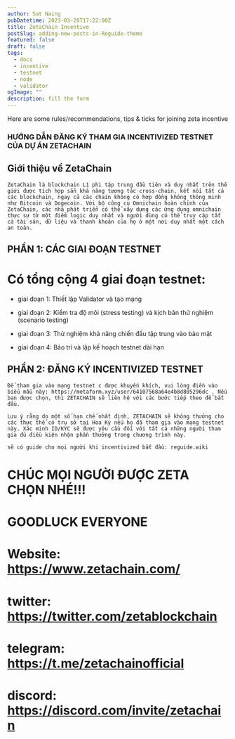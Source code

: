```yaml
---
author: Sat Naing
pubDatetime: 2023-03-28T17:22:00Z
title: ZetaChain Incentive
postSlug: adding-new-posts-in-Reguide-theme
featured: false
draft: false
tags:
  - docs
  - incentive
  - testnet
  - node
  - validator
ogImage: ""
description: fill the form
---
```


Here are some rules/recommendations, tips & ticks for joining zeta incentive

### HƯỚNG DẪN ĐĂNG KÝ THAM GIA INCENTIVIZED TESTNET CỦA DỰ ÁN ZETACHAIN

## Giới thiệu về ZetaChain

    ZetaChain là blockchain L1 phi tập trung đầu tiên và duy nhất trên thế giới được tích hợp sẵn khả năng tương tác cross-chain, kết nối tất cả các blockchain, ngay cả các chain không có hợp đồng không thông minh như Bitcoin và Dogecoin. Với bộ công cụ Omnichain hoàn chỉnh của ZetaChain, các nhà phát triển có thể xây dựng các ứng dụng omnichain thực sự từ một điểm logic duy nhất và người dùng có thể truy cập tất cả tài sản, dữ liệu và thanh khoản của họ ở một nơi duy nhất một cách an toàn.

## PHẦN 1: CÁC GIAI ĐOẠN TESTNET

# Có tổng cộng 4 giai đoạn testnet:

- giai đoạn 1: Thiết lập Validator và tạo mạng

- giai đoạn 2: Kiểm tra độ mỏi (stress testing) và kịch bản thử nghiệm (scenario testing)

- giai đoạn 3: Thử nghiệm khả năng chiến đấu tập trung vào bảo mật

- giai đoạn 4: Bảo trì và lập kế hoạch testnet dài hạn

## PHẦN 2: ĐĂNG KÝ INCENTIVIZED TESTNET

    Để tham gia vào mạng testnet c được khuyến khích, vui lòng điền vào biểu mẫu này: https://metaform.xyz/user/64107568a64e4b8d805296dc . Nếu bạn được chọn, thì ZETACHAIN sẽ liên hệ với các bước tiếp theo để bắt đầu.

    Lưu ý rằng do một số hạn chế nhất định, ZETACHAIN sẽ không thưởng cho các thực thể có trụ sở tại Hoa Kỳ nếu họ đã tham gia vào mạng testnet này. Xác minh ID/KYC sẽ được yêu cầu đối với tất cả những người tham gia đủ điều kiện nhận phần thưởng trong chương trình này.

    sẽ có guide cho mọi người khi incentivized bắt đầu: reguide.wiki

# CHÚC MỌI NGƯỜI ĐƯỢC ZETA CHỌN NHÉ!!!

# GOODLUCK EVERYONE

# Website: https://www.zetachain.com/

# twitter: https://twitter.com/zetablockchain

# telegram: https://t.me/zetachainofficial

# discord: https://discord.com/invite/zetachain
